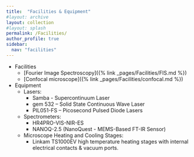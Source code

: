 ```yaml
---
title:  "Facilities & Equipment"
#layout: archive
layout: collection
#layout: splash
permalink: /Facilities/
author_profile: true
sidebar:
  nav: "facilities"
---
```

* Facilities
  * [Fourier Image Spectroscopy]({% link _pages/Facilities/FIS.md %})
  * [Confocal microscope]({% link _pages/Facilities/confocal.md %})
* Equipment 
  * Lasers:
    * Samba - Supercontinuum Laser
    * gem 532 – Solid State Continuous Wave Laser
    * PIL051-FS – Picosecond Pulsed Diode Lasers
   * Spectrometers:
       * HR4PRO-VIS-NIR-ES
       * NANOQ-2.5 (NanoQuest - MEMS-Based FT-IR Sensor)
   * Microscope Heating and Cooling Stages:
       * Linkam TS1000EV high temperature heating stages with internal electrical contacts & vacuum ports.
   
